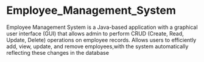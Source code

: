 # Employee_Management_System

Employee Management System is a Java-based application with a graphical user interface (GUI) that allows admin to perform 
CRUD (Create, Read, Update, Delete) operations on employee records. 
Allows users to efficiently add, view, update, and remove employees,with the system automatically reflecting these changes in the database
